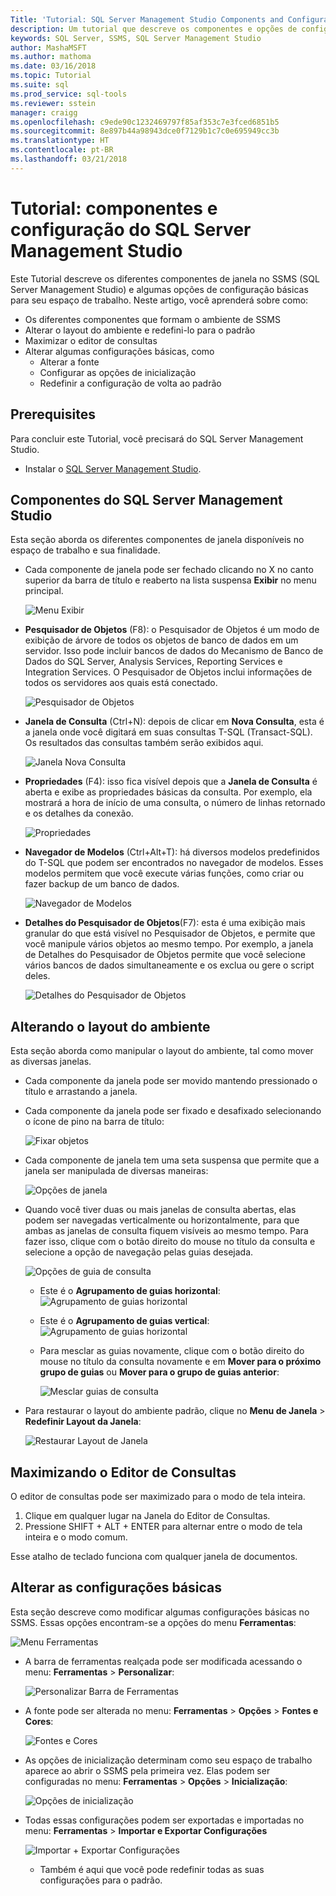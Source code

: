 ```yaml
---
Title: 'Tutorial: SQL Server Management Studio Components and Configuration'
description: Um tutorial que descreve os componentes e opções de configuração básicas para seu ambiente do SQL Server Management Studio.
keywords: SQL Server, SSMS, SQL Server Management Studio
author: MashaMSFT
ms.author: mathoma
ms.date: 03/16/2018
ms.topic: Tutorial
ms.suite: sql
ms.prod_service: sql-tools
ms.reviewer: sstein
manager: craigg
ms.openlocfilehash: c9ede90c1232469797f85af353c7e3fced6851b5
ms.sourcegitcommit: 8e897b44a98943dce0f7129b1c7c0e695949cc3b
ms.translationtype: HT
ms.contentlocale: pt-BR
ms.lasthandoff: 03/21/2018
---
```

# <a name="tutorial-sql-server-management-studio-components-and-configuration"></a>Tutorial: componentes e configuração do SQL Server Management Studio
Este Tutorial descreve os diferentes componentes de janela no SSMS (SQL Server Management Studio) e algumas opções de configuração básicas para seu espaço de trabalho. Neste artigo, você aprenderá sobre como: 
- Os diferentes componentes que formam o ambiente de SSMS
- Alterar o layout do ambiente e redefini-lo para o padrão
- Maximizar o editor de consultas
- Alterar algumas configurações básicas, como
    - Alterar a fonte
    - Configurar as opções de inicialização
    - Redefinir a configuração de volta ao padrão

## <a name="prerequisites"></a>Prerequisites
Para concluir este Tutorial, você precisará do SQL Server Management Studio.  

- Instalar o [SQL Server Management Studio](https://docs.microsoft.com/en-us/sql/ssms/download-sql-server-management-studio-ssms).

## <a name="sql-server-management-studio-components"></a>Componentes do SQL Server Management Studio
Esta seção aborda os diferentes componentes de janela disponíveis no espaço de trabalho e sua finalidade. 

- Cada componente de janela pode ser fechado clicando no X no canto superior da barra de título e reaberto na lista suspensa **Exibir** no menu principal. 

    ![Menu Exibir](media/ssms-configuration/viewmenu.png)

- **Pesquisador de Objetos** (F8): o Pesquisador de Objetos é um modo de exibição de árvore de todos os objetos de banco de dados em um servidor. Isso pode incluir bancos de dados do Mecanismo de Banco de Dados do SQL Server, Analysis Services, Reporting Services e Integration Services. O Pesquisador de Objetos inclui informações de todos os servidores aos quais está conectado. 
    
    ![Pesquisador de Objetos](media/ssms-configuration/objectexplorer.png)
- **Janela de Consulta** (Ctrl+N): depois de clicar em **Nova Consulta**, esta é a janela onde você digitará em suas consultas T-SQL (Transact-SQL). Os resultados das consultas também serão exibidos aqui.
    
    ![Janela Nova Consulta](media/ssms-configuration/newquery.png)

- **Propriedades** (F4): isso fica visível depois que a **Janela de Consulta** é aberta e exibe as propriedades básicas da consulta. Por exemplo, ela mostrará a hora de início de uma consulta, o número de linhas retornado e os detalhes da conexão.  

    ![Propriedades](media/ssms-configuration/properties.png)

- **Navegador de Modelos** (Ctrl+Alt+T): há diversos modelos predefinidos do T-SQL que podem ser encontrados no navegador de modelos. Esses modelos permitem que você execute várias funções, como criar ou fazer backup de um banco de dados. 

    ![Navegador de Modelos](media/ssms-configuration/templates.png)

- **Detalhes do Pesquisador de Objetos**(F7): esta é uma exibição mais granular do que está visível no Pesquisador de Objetos, e permite que você manipule vários objetos ao mesmo tempo. Por exemplo, a janela de Detalhes do Pesquisador de Objetos permite que você selecione vários bancos de dados simultaneamente e os exclua ou gere o script deles. 

    ![Detalhes do Pesquisador de Objetos](media/ssms-configuration/objectexplorerdetails.PNG) 
 

    

## <a name="changing-the-environmental-layout"></a>Alterando o layout do ambiente 
Esta seção aborda como manipular o layout do ambiente, tal como mover as diversas janelas. 

-  Cada componente da janela pode ser movido mantendo pressionado o título e arrastando a janela. 
- Cada componente da janela pode ser fixado e desafixado selecionando o ícone de pino na barra de título:
    
    ![Fixar objetos](media/ssms-configuration/pushpin.png)

- Cada componente de janela tem uma seta suspensa que permite que a janela ser manipulada de diversas maneiras: 

    ![Opções de janela](media/ssms-configuration/windowoptions.png)

- Quando você tiver duas ou mais janelas de consulta abertas, elas podem ser navegadas verticalmente ou horizontalmente, para que ambas as janelas de consulta fiquem visíveis ao mesmo tempo. Para fazer isso, clique com o botão direito do mouse no título da consulta e selecione a opção de navegação pelas guias desejada. 
 
    ![Opções de guia de consulta](media/ssms-configuration/querytabbedoptions.png)

    - Este é o **Agrupamento de guias horizontal**: ![Agrupamento de guias horizontal](media/ssms-configuration/horizontaltab.png)     
    
    - Este é o **Agrupamento de guias vertical**:  
        ![Agrupamento de guias horizontal](media/ssms-configuration/verticaltabgroup.png)
        

    - Para mesclar as guias novamente, clique com o botão direito do mouse no título da consulta novamente e em **Mover para o próximo grupo de guias** ou **Mover para o grupo de guias anterior**:
    
        ![Mesclar guias de consulta](media/ssms-configuration/mergetabgroups.png)

- Para restaurar o layout do ambiente padrão, clique no **Menu de Janela** > **Redefinir Layout da Janela**:
 
    ![Restaurar Layout de Janela](media/ssms-configuration/resetwindowlayout.png)
    
## <a name="maximizing-query-editor"></a>Maximizando o Editor de Consultas
O editor de consultas pode ser maximizado para o modo de tela inteira.

1. Clique em qualquer lugar na Janela do Editor de Consultas.
2. Pressione SHIFT + ALT + ENTER para alternar entre o modo de tela inteira e o modo comum. 

Esse atalho de teclado funciona com qualquer janela de documentos. 



## <a name="changing-basic-settings"></a>Alterar as configurações básicas
Esta seção descreve como modificar algumas configurações básicas no SSMS. Essas opções encontram-se a opções do menu **Ferramentas**:

  ![Menu Ferramentas](media/ssms-configuration/tools.png)


- A barra de ferramentas realçada pode ser modificada acessando o menu: **Ferramentas** > **Personalizar**:

    ![Personalizar Barra de Ferramentas](media/ssms-configuration/toolbar.png)

- A fonte pode ser alterada no menu: **Ferramentas** > **Opções** > **Fontes e Cores**:

     ![Fontes e Cores](media/ssms-configuration/fontsandcolors.png)

- As opções de inicialização determinam como seu espaço de trabalho aparece ao abrir o SSMS pela primeira vez. Elas podem ser configuradas no menu: **Ferramentas** > **Opções** > **Inicialização**:
 
    ![Opções de inicialização](media/ssms-configuration/startup.png)

- Todas essas configurações podem ser exportadas e importadas no menu: **Ferramentas** > **Importar e Exportar Configurações** 

    ![Importar + Exportar Configurações](media/ssms-configuration/settings.png)
    - Também é aqui que você pode redefinir todas as suas configurações para o padrão. 



